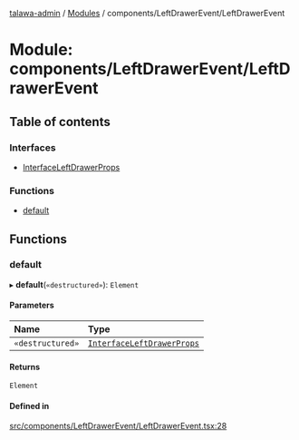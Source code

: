 [talawa-admin](../README.md) / [Modules](../modules.md) / components/LeftDrawerEvent/LeftDrawerEvent

# Module: components/LeftDrawerEvent/LeftDrawerEvent

## Table of contents

### Interfaces

- [InterfaceLeftDrawerProps](../interfaces/components_LeftDrawerEvent_LeftDrawerEvent.InterfaceLeftDrawerProps.md)

### Functions

- [default](components_LeftDrawerEvent_LeftDrawerEvent.md#default)

## Functions

### default

▸ **default**(`«destructured»`): `Element`

#### Parameters

| Name | Type |
| :------ | :------ |
| `«destructured»` | [`InterfaceLeftDrawerProps`](../interfaces/components_LeftDrawerEvent_LeftDrawerEvent.InterfaceLeftDrawerProps.md) |

#### Returns

`Element`

#### Defined in

[src/components/LeftDrawerEvent/LeftDrawerEvent.tsx:28](https://github.com/1010varun/talawa-admin/blob/38ba274/src/components/LeftDrawerEvent/LeftDrawerEvent.tsx#L28)
